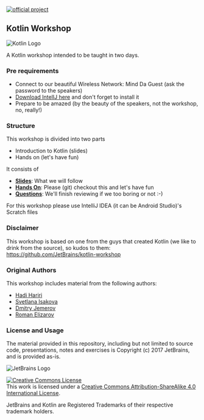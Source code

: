[![official project](http://jb.gg/badges/official-plastic.svg)](https://confluence.jetbrains.com/display/ALL/JetBrains+on+GitHub)

## Kotlin Workshop

![Kotlin Logo](kotlinlogo.png)

A Kotlin workshop intended to be taught in two days. 

### Pre requirements
* Connect to our beautiful Wireless Network: Mind Da Guest (ask the password to the speakers)
* [Download IntelIJ here](https://www.jetbrains.com/idea/download) and don't forget to install it
* Prepare to be amazed (by the beauty of the speakers, not the workshop, no, really!)

### Structure

This workshop is divided into two parts

* Introduction to Kotlin (slides)
* Hands on (let's have fun)

It consists of 

* **[Slides](https://docs.google.com/presentation/d/1t03PZ273i3Ob3hgpk_z_qgE0COUbFOvKcAgqwbySEb0/edit?usp=sharing)**: What we will follow
* **[Hands On](https://github.com/Mindera/kotlin-workshop/tree/master/student/introduction)**: Please (git) checkout this and let's have fun
* **[Questions](https://docs.google.com/document/d/1XO87ugZHS_gNyEXyoUbqK13bMYLaXWXfwKknNTkMf00/edit?usp=sharing)**: We'll finish reviewing if we too boring or not :-)


For this workshop please use IntelliJ IDEA (it can be Android Studio)'s Scratch files



### Disclaimer

This workshop is based on one from the guys that created Kotlin (we like to drink from the source), so kudos to them: https://github.com/JetBrains/kotlin-workshop


### Original Authors

This workshop includes material from the following authors:

* [Hadi Hariri](https://github.com/hhariri)
* [Svetlana Isakova](https://github.com/svtk)
* [Dmitry Jemerov](https://github.com/yole)
* [Roman Elizarov](https://github.com/elizarov)

### License and Usage

The material provided in this repository, including but not limited to source code, presentations, notes and exercises is Copyright (c) 2017 JetBrains, and is provided as-is. 

![JetBrains Logo](jetbrainslogo.png)

<a rel="license" href="http://creativecommons.org/licenses/by-sa/4.0/"><img alt="Creative Commons License" style="border-width:0" src="https://i.creativecommons.org/l/by-sa/4.0/88x31.png" /></a><br />This work is licensed under a <a rel="license" href="http://creativecommons.org/licenses/by-sa/4.0/">Creative Commons Attribution-ShareAlike 4.0 International License</a>.


JetBrains and Kotlin are Registered Trademarks of their respective trademark holders. 
